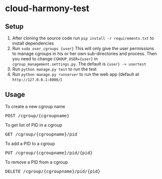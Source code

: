 # cloud-harmony-test

## Setup

1. After cloning the source code run `pip install -r requirements.txt` to install dependencies
2. Run `sudo user_cgroups {user}` This will only give the user permissions to manage cgroups in his or her own 
    sub-directories and process. Then you need to change `CGROUP_USER={user}` in `cgroup_management.settings.py`. The default is `{user} -> usertest`
3. Run `python manage.py test` to run the test
4. Run `python manage.py runserver` to run the web app (default at `http://127.0.0.1:8000/`)

## Usage

To create a new cgroup name
<pre>
POST /cgroup/{cgroupname}
</pre>

To get list of PID in a cgroup
<pre>
GET /cgroup/{cgroupname}/pid
</pre>

To add a PID to a cgroup
<pre>
PUT /cgroup/{cgroupname}/pid/{pid}
</pre>

To remove a PID from a cgroup
<pre>
DELETE /cgroup/{cgroupname}/pid/{pid}
</pre>
